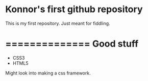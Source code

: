 # Konnor's first github repository

This is my first repository. Just meant for fiddling.

==============
Good stuff
==============
<ul>
<li>CSS3</li>
<li>HTML5</li>
</ul>

Might look into making a css framework.